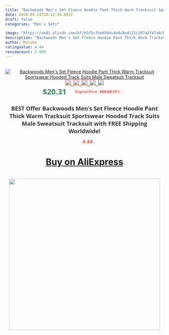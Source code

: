 ```yaml
---
title: "Backwoods Men's Set Fleece Hoodie Pant Thick Warm Tracksuit Sportswear Hooded Track Suits Male Sweatsuit Tracksuit"
date: 2020-04-24T10:12:36.892Z
draft: false
categories: "Men's Sets"

image: "https://ae01.alicdn.com/kf/H3f5cfbe059dc4a9c8ed121c207a2f47a9/Backwoods-Men-s-Set-Fleece-Hoodie-Pant-Thick-Warm-Tracksuit-Sportswear-Hooded-Track-Suits-Male-Sweatsuit.jpg"
description: "Backwoods Men's Set Fleece Hoodie Pant Thick Warm Tracksuit Sportswear Hooded Track Suits Male Sweatsuit Tracksuit"
author: Marsha
ratingvalue: 4.44
reviewcount: 2.999
---
```

<br>
<div style="text-align: center;">
<a href="https://s.click.aliexpress.com/e/_A4wSLb" target="_blank" rel="nofollow noopener noreferrer"><img alt="Backwoods Men's Set Fleece Hoodie Pant Thick Warm Tracksuit Sportswear Hooded Track Suits Male Sweatsuit Tracksuit" class="magnifier-image" src="https://ae01.alicdn.com/kf/H3f5cfbe059dc4a9c8ed121c207a2f47a9/Backwoods-Men-s-Set-Fleece-Hoodie-Pant-Thick-Warm-Tracksuit-Sportswear-Hooded-Track-Suits-Male-Sweatsuit.jpg_640x640.jpg">
<br>
<img style="border:1px solid salmon" src="https://ae01.alicdn.com/kf/H3f5cfbe059dc4a9c8ed121c207a2f47a9/Backwoods-Men-s-Set-Fleece-Hoodie-Pant-Thick-Warm-Tracksuit-Sportswear-Hooded-Track-Suits-Male-Sweatsuit.jpg_120x120.jpg">&nbsp;&nbsp;<img style="border:1px solid salmon" src="https://ae01.alicdn.com/kf/Hbc11069505ef4ad495248806e56977dcE/Backwoods-Men-s-Set-Fleece-Hoodie-Pant-Thick-Warm-Tracksuit-Sportswear-Hooded-Track-Suits-Male-Sweatsuit.jpg_120x120.jpg">&nbsp;&nbsp;<img style="border:1px solid salmon" src="https://ae01.alicdn.com/kf/H7f11a5deb4da4a4784f1ecd2cc62ef5bP/Backwoods-Men-s-Set-Fleece-Hoodie-Pant-Thick-Warm-Tracksuit-Sportswear-Hooded-Track-Suits-Male-Sweatsuit.jpg_120x120.jpg">&nbsp;&nbsp;<img style="border:1px solid salmon" src="https://ae01.alicdn.com/kf/H8fcbbf05996a49a7ad159a4e3d15bea3m/Backwoods-Men-s-Set-Fleece-Hoodie-Pant-Thick-Warm-Tracksuit-Sportswear-Hooded-Track-Suits-Male-Sweatsuit.jpg_120x120.jpg">&nbsp;&nbsp;<img style="border:1px solid salmon" src="https://ae01.alicdn.com/kf/H779e74f88cec49ba99c80188f4dbcab1g/Backwoods-Men-s-Set-Fleece-Hoodie-Pant-Thick-Warm-Tracksuit-Sportswear-Hooded-Track-Suits-Male-Sweatsuit.jpg_120x120.jpg"></a></div><br0>
<div style="text-align: center;"><span style="background-color: white; border: 0px; box-sizing: border-box; color: seagreen; display: inline-block; font-family: &quot;open sans&quot; , &quot;arial&quot; , &quot;helvetica&quot; , sans-serif , &quot;heiti&quot;; font-size: 24px; font-stretch: inherit; font-weight: 700; line-height: inherit; margin: 0px 10px 0px 0px; padding: 0px; vertical-align: middle;">$20.31 </span>
<span style="background: rgb(255 , 241 , 241); border-radius: 3px; border: 0px; box-sizing: border-box; color: #ff4747; display: inline-block; font-family: inherit; font-size: 12px; font-stretch: inherit; font-style: inherit; font-variant: inherit; font-weight: 600; line-height: inherit; margin: 0px; padding: 2px 5px; transform: scale(0.9); vertical-align: middle;">Original Price : <b style="text-decoration: line-through;">$28.60 </b> 29%&nbsp;&nbsp;</span></div>
<h1 style="color: #333333; display: inline-block; font-family: &quot;open sans&quot; , &quot;arial&quot; , &quot;helvetica&quot; , sans-serif , &quot;heiti&quot;; font-size: 18px; font-stretch: inherit; font-weight: 700; text-align: center;">BEST Offer Backwoods Men's Set Fleece Hoodie Pant Thick Warm Tracksuit Sportswear Hooded Track Suits Male Sweatsuit Tracksuit with FREE Shipping Worldwide!</h1>
<div style="color: #ff4747; text-align: center;">
<img src="https://4.bp.blogspot.com/-M0ZcTcb-5uY/XleCXlxnR4I/AAAAAAAAAEc/OrjgMkXV1oMQFaCRZj5HQwOCBcu3w1FegCPcBGAYYCw/s1600/star.png" style="height: 15px;">&nbsp;<b>4.44</b></div>
<div class="button_cont" align="center"><a class="buynow_a" href="https://s.click.aliexpress.com/e/_A4wSLb" target="_blank" rel="nofollow noopener noreferrer"><H1>Buy on AliExpress</H1></a></div><br>
<div class="separator" style="clear: both; text-align: center;">
<img src="https://lh3.googleusercontent.com/-pTy5HemUv9M/XlePHvY0dAI/AAAAAAAAAE4/0nX5iRUoIWY8eMW9Dpxeirr157OZliDIgCLcBGAsYHQ/s1600/badge.gif" width="480">
</div>

